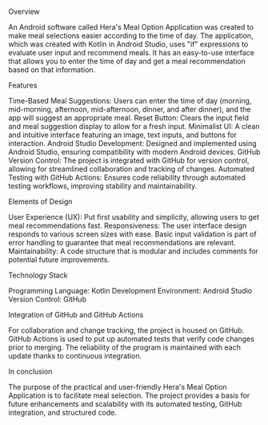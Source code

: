 Overview 

An Android software called Hera's Meal Option Application was created to make meal selections easier according to the time of day. The application, which was created with Kotlin in Android Studio, uses "if" expressions to evaluate user input and recommend meals. It has an easy-to-use interface that allows you to enter the time of day and get a meal recommendation based on that information. 

Features 

Time-Based Meal Suggestions: Users can enter the time of day (morning, mid-morning, afternoon, mid-afternoon, dinner, and after dinner), and the app will suggest an appropriate meal. 
Reset Button: Clears the input field and meal suggestion display to allow for a fresh input. 
Minimalist UI: A clean and intuitive interface featuring an image, text inputs, and buttons for interaction. 
Android Studio Development: Designed and implemented using Android Studio, ensuring compatibility with modern Android devices. 
GitHub Version Control: The project is integrated with GitHub for version control, allowing for streamlined collaboration and tracking of changes. 
Automated Testing with GitHub Actions: Ensures code reliability through automated testing workflows, improving stability and maintainability. 

Elements of Design 

User Experience (UX): Put first usability and simplicity, allowing users to get meal recommendations fast. 
Responsiveness: The user interface design responds to various screen sizes with ease. 
Basic input validation is part of error handling to guarantee that meal recommendations are relevant. 
Maintainability: A code structure that is modular and includes comments for potential future improvements. 

Technology Stack 

Programming Language: Kotlin 
Development Environment: Android Studio 
Version Control: GitHub 

Integration of GitHub and GitHub Actions 

For collaboration and change tracking, the project is housed on GitHub. 
GitHub Actions is used to put up automated tests that verify code changes prior to merging. 
The reliability of the program is maintained with each update thanks to continuous integration. 


In conclusion 

The purpose of the practical and user-friendly Hera's Meal Option Application is to facilitate meal selection. The project provides a basis for future enhancements and scalability with its automated testing, GitHub integration, and structured code. 
